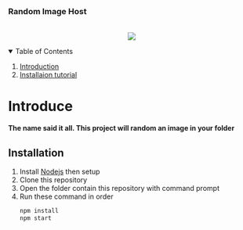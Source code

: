 <br />
<h3> Random Image Host </h3>
  <p align="center">
    <br>
<img align="center" src="https://cdn.discordapp.com/attachments/870930330830405632/870930447033577562/9c1d48de1f0850ef574eb1bcd6ffe3eaad459c46_s2_n2.jpg">
    <br>
  </p>
<details open="open">
    <summary>Table of Contents</summary>
    <ol>
        <li><a href="#Introduce">Introduction</a></li>
        <li><a href="#Installation">Installaion tutorial</a></li>
    </ol>
  </details>
<!-- ABOUT THE PROJECT -->

# Introduce
  <p><strong>The name said it all. This project will random an image in your folder</strong></p>
  <!-- INSTALLATION -->
  
## Installation

1. Install [Nodejs](https://nodejs.org/en/) then setup
2. Clone this repository
3. Open the folder contain this repository with command prompt
4. Run these command in order
    ```sh
    npm install
    npm start
    ```
